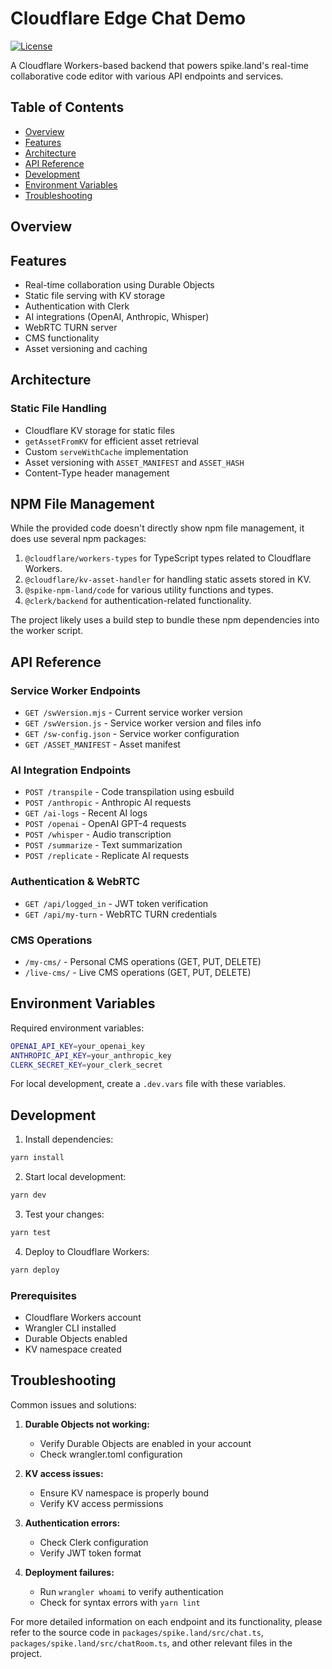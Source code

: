 # Cloudflare Edge Chat Demo

[![License](https://img.shields.io/badge/license-BSD--3--Clause-blue.svg)](../../LICENSE.md)

A Cloudflare Workers-based backend that powers spike.land's real-time collaborative code editor with various API endpoints and services.

## Table of Contents

- [Overview](#overview)
- [Features](#features)
- [Architecture](#architecture)
- [API Reference](#api-reference)
- [Development](#development)
- [Environment Variables](#environment-variables)
- [Troubleshooting](#troubleshooting)

## Overview

## Features

- Real-time collaboration using Durable Objects
- Static file serving with KV storage
- Authentication with Clerk
- AI integrations (OpenAI, Anthropic, Whisper)
- WebRTC TURN server
- CMS functionality
- Asset versioning and caching

## Architecture

### Static File Handling

- Cloudflare KV storage for static files
- `getAssetFromKV` for efficient asset retrieval
- Custom `serveWithCache` implementation
- Asset versioning with `ASSET_MANIFEST` and `ASSET_HASH`
- Content-Type header management

## NPM File Management

While the provided code doesn't directly show npm file management, it does use
several npm packages:

1. `@cloudflare/workers-types` for TypeScript types related to Cloudflare
   Workers.
2. `@cloudflare/kv-asset-handler` for handling static assets stored in KV.
3. `@spike-npm-land/code` for various utility functions and types.
4. `@clerk/backend` for authentication-related functionality.

The project likely uses a build step to bundle these npm dependencies into the
worker script.

## API Reference

### Service Worker Endpoints
- `GET /swVersion.mjs` - Current service worker version
- `GET /swVersion.js` - Service worker version and files info
- `GET /sw-config.json` - Service worker configuration
- `GET /ASSET_MANIFEST` - Asset manifest

### AI Integration Endpoints
- `POST /transpile` - Code transpilation using esbuild
- `POST /anthropic` - Anthropic AI requests
- `GET /ai-logs` - Recent AI logs
- `POST /openai` - OpenAI GPT-4 requests
- `POST /whisper` - Audio transcription
- `POST /summarize` - Text summarization
- `POST /replicate` - Replicate AI requests

### Authentication & WebRTC
- `GET /api/logged_in` - JWT token verification
- `GET /api/my-turn` - WebRTC TURN credentials

### CMS Operations
- `/my-cms/` - Personal CMS operations (GET, PUT, DELETE)
- `/live-cms/` - Live CMS operations (GET, PUT, DELETE)

## Environment Variables

Required environment variables:
```bash
OPENAI_API_KEY=your_openai_key
ANTHROPIC_API_KEY=your_anthropic_key
CLERK_SECRET_KEY=your_clerk_secret
```

For local development, create a `.dev.vars` file with these variables.

## Development

1. Install dependencies:
```bash
yarn install
```

2. Start local development:
```bash
yarn dev
```

3. Test your changes:
```bash
yarn test
```

4. Deploy to Cloudflare Workers:
```bash
yarn deploy
```

### Prerequisites

- Cloudflare Workers account
- Wrangler CLI installed
- Durable Objects enabled
- KV namespace created

## Troubleshooting

Common issues and solutions:

1. **Durable Objects not working:**
   - Verify Durable Objects are enabled in your account
   - Check wrangler.toml configuration

2. **KV access issues:**
   - Ensure KV namespace is properly bound
   - Verify KV access permissions

3. **Authentication errors:**
   - Check Clerk configuration
   - Verify JWT token format

4. **Deployment failures:**
   - Run `wrangler whoami` to verify authentication
   - Check for syntax errors with `yarn lint`

For more detailed information on each endpoint and its functionality, please
refer to the source code in `packages/spike.land/src/chat.ts`,
`packages/spike.land/src/chatRoom.ts`, and other relevant files in the project.
